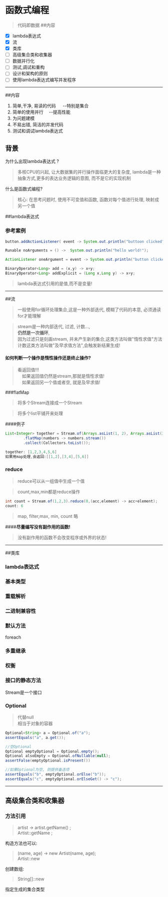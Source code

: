 # 函数式编程
> 代码即数据
##内容
- [x] lambda表达式
- [x] 流
- [x] 类库
- [ ] 高级集合类和收集器
- [ ] 数据并行化
- [ ] 测试,调试和重构
- [ ] 设计和架构的原则
- [ ] 使用lambda表达式编写并发程序  

---
##内容
1. 简单,干净, 易读的代码        &emsp; --特别是集合
2. 简单的使用并行 &emsp;--提高性能
3. 为问题建模
4. 不易出错, 简洁的并发代码
5. 测试和调试lambda表达式

## 背景
为什么出现lambda表达式 ?

> 多核CPU的兴起, 让大数据集的并行操作面临更大的复杂度, lambda是一种抽象方式,更多的表达业务逻辑的意图,
而不是它的实现机制

什么是函数式编程?
> 核心: 在思考问题时, 使用不可变值和函数, 函数对每个值进行处理, 映射成另一个值

##lambda表达式

### 参考案例

```java
button.addActionListener( event -> System.out.println("buttoon clicked"));
```
```java
Runable noArguments = () ->  System.out.println("hello world!");
```
```java
ActionListener oneArgument = event -> System.out.println("button clicked");
```

```java
BinaryOperator<Long> add = (x,y) -> x+y;
BinaryOperator<Long> addExplicit = (Long x,Long y) -> x+y;
```

> lambda表达式引用的是值,而不是变量! 

---
##流
> 一般使用for循环处理集合,这是一种外部迭代, 模糊了代码的本意, 必须通读for才能理解

> stream是一种内部迭代, 过滤, 计数...,   
**仍然是一次循环**,   
因为过滤只是刻画stream, 并未产生新的集合,这类方法叫做"惰性求值"方法  
计数这类方法叫做"及早求值方法",会触发新结果生成!  

#### 如何判断一个操作是惰性操作还是终止操作?
> 看返回值!!!   
    &emsp;如果返回值仍然是stream,那就是惰性求值!   
    &emsp;如果返回另一个值或者空, 就是及早求值!   
    
###flatMap
> 将多个Stream连接成一个Stream  

> 将多个list平铺开来处理

####例子
```java
List<Integer> together = Stream.of(Arrays.asList(1, 2), Arrays.asList(3, 4), Arrays.asList(5, 6))
        .flatMap(numbers -> numbers.stream())
        .collect(Collectors.toList());

together: [1,2,3,4,5,6]
如果用map处理,会返回:[[1,2],[3,4],[5,6]]
```
### reduce
> reduce可以从一组值中生成一个值   

> count,max,min都是reduce操作  

```java
int count = Stream.of(1,2,3).reduce(0,(acc,element) -> acc+element);
count: 6
```

> map, filter,max, min, count 略 


####**尽量编写没有副作用的函数!**
> 没有副作用的函数不会改变程序或外界的状态!

---
##类库
### lambda表达式
### 基本类型
### 重载解析
### 二进制兼容性
### 默认方法
foreach
### 多重继承  
### 权衡
### 接口的静态方法  
Stream是一个接口
### Optional
> 代替null  
> 相当于对象的容器 
```java
Optional<String> a = Optional.of("a");
assertEquals("a", a.get());
```
 
 ```java
 //空Optional
 Optional emptyOptional = Optional.empty();
 Optional alsoEmpty = Optional.ofNullable(null);
 assertFalse(emptyOptional.isPresent())
 ```
 ```java
 //如果Optional为空, 则提供备选项
assertEquals("b", emptyOptional.orElse("b"));
assertEquals("c", emptyOptional.orElseGet() -> "c");
```
 ---
 ## 高级集合类和收集器
### 方法引用
> artist -> artist.getName() ;  
> Artist::getName ;  

构造方法也可以:
> (name, age) -> new Artist(name, age);   
> Artist::new 

创建数组:  
> String[]::new 
 
指定生成的集合类型
